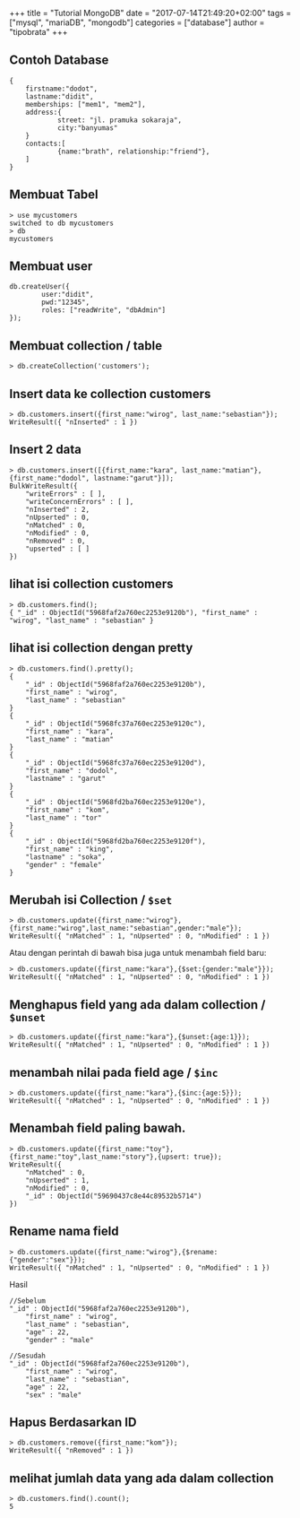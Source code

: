 +++
title = "Tutorial MongoDB"
date = "2017-07-14T21:49:20+02:00"
tags = ["mysql", "mariaDB", "mongodb"]
categories = ["database"]
author = "tipobrata"
+++

## Contoh Database
```
{
	firstname:"dodot",
	lastname:"didit",
	memberships: ["mem1", "mem2"],
	address:{
			street: "jl. pramuka sokaraja",
			city:"banyumas"
	}
	contacts:[
			{name:"brath", relationship:"friend"},
	]
}
```

## Membuat Tabel

```
> use mycustomers
switched to db mycustomers
> db
mycustomers

```

## Membuat user

```
db.createUser({
		user:"didit",
		pwd:"12345",
		roles: ["readWrite", "dbAdmin"]
});

```

## Membuat collection / table

```
> db.createCollection('customers');

```

## Insert data ke collection customers

```
> db.customers.insert({first_name:"wirog", last_name:"sebastian"});
WriteResult({ "nInserted" : 1 })

```

## Insert 2 data

```
> db.customers.insert([{first_name:"kara", last_name:"matian"},{first_name:"dodol", lastname:"garut"}]);
BulkWriteResult({
	"writeErrors" : [ ],
	"writeConcernErrors" : [ ],
	"nInserted" : 2,
	"nUpserted" : 0,
	"nMatched" : 0,
	"nModified" : 0,
	"nRemoved" : 0,
	"upserted" : [ ]
})

```

## lihat isi collection customers

```
> db.customers.find();
{ "_id" : ObjectId("5968faf2a760ec2253e9120b"), "first_name" : "wirog", "last_name" : "sebastian" }
```

## lihat isi collection dengan pretty

```
> db.customers.find().pretty();
{
	"_id" : ObjectId("5968faf2a760ec2253e9120b"),
	"first_name" : "wirog",
	"last_name" : "sebastian"
}
{
	"_id" : ObjectId("5968fc37a760ec2253e9120c"),
	"first_name" : "kara",
	"last_name" : "matian"
}
{
	"_id" : ObjectId("5968fc37a760ec2253e9120d"),
	"first_name" : "dodol",
	"lastname" : "garut"
}
{
	"_id" : ObjectId("5968fd2ba760ec2253e9120e"),
	"first_name" : "kom",
	"last_name" : "tor"
}
{
	"_id" : ObjectId("5968fd2ba760ec2253e9120f"),
	"first_name" : "king",
	"lastname" : "soka",
	"gender" : "female"
}

```

## Merubah isi Collection / `$set`

```
> db.customers.update({first_name:"wirog"},{first_name:"wirog",last_name:"sebastian",gender:"male"});
WriteResult({ "nMatched" : 1, "nUpserted" : 0, "nModified" : 1 })
```
Atau dengan perintah di bawah bisa juga untuk menambah field baru:

```
> db.customers.update({first_name:"kara"},{$set:{gender:"male"}});
WriteResult({ "nMatched" : 1, "nUpserted" : 0, "nModified" : 1 })
```

## Menghapus field yang ada dalam collection / `$unset`

```
> db.customers.update({first_name:"kara"},{$unset:{age:1}});
WriteResult({ "nMatched" : 1, "nUpserted" : 0, "nModified" : 1 })

```

## menambah nilai pada field age / `$inc`

```
> db.customers.update({first_name:"kara"},{$inc:{age:5}});
WriteResult({ "nMatched" : 1, "nUpserted" : 0, "nModified" : 1 })

```

## Menambah field paling bawah.

```
> db.customers.update({first_name:"toy"},{first_name:"toy",last_name:"story"},{upsert: true});
WriteResult({
	"nMatched" : 0,
	"nUpserted" : 1,
	"nModified" : 0,
	"_id" : ObjectId("59690437c8e44c89532b5714")
})

```

## Rename nama field

```
> db.customers.update({first_name:"wirog"},{$rename:{"gender":"sex"}});
WriteResult({ "nMatched" : 1, "nUpserted" : 0, "nModified" : 1 })

```
Hasil

```
//Sebelum
"_id" : ObjectId("5968faf2a760ec2253e9120b"),
	"first_name" : "wirog",
	"last_name" : "sebastian",
	"age" : 22,
	"gender" : "male"

//Sesudah
"_id" : ObjectId("5968faf2a760ec2253e9120b"),
	"first_name" : "wirog",
	"last_name" : "sebastian",
	"age" : 22,
	"sex" : "male"

```

## Hapus Berdasarkan ID

```
> db.customers.remove({first_name:"kom"});
WriteResult({ "nRemoved" : 1 })

```

## melihat jumlah data yang ada dalam collection

```
> db.customers.find().count();
5
```
